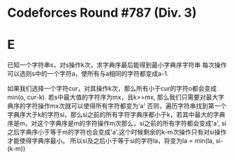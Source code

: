 # Codeforces Round #787 (Div. 3)
# E
已知一个字符串s，对s操作k次，求字典序最后能得到最小字典序字符串
每次操作可以选则s中的一个字符a，使所有与a相同的字符都变成a-1.

如果我们选择一个字符cur，对其操作k次，那么所有小于cur的字符o都会变成min(o, cur-k).
若s中最大值的字符序为mx，且k>=mx, 那么我们只需要对最大字典序的字符操作mx次就可以使得所有字符都变为'a'
否则，遍历字符串找到第一个字典序大于k的字符si，那么si之前的所有字符字典序都小于k，若其中最大的字典序是m，对这个字典序是m的字符操作m次那么，si之前的所有字符都会变成'a', si之后字典序小于等于m的字符也会变成'a'.这个时候剩余的k-m次操作只有对si操作才能使得字典序最小。
所以si及之后小于等于si的字符la，将变为la = min(la, si-(k-m))
